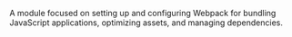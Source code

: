 A module focused on setting up and configuring Webpack for bundling JavaScript applications, optimizing assets, and managing dependencies.
